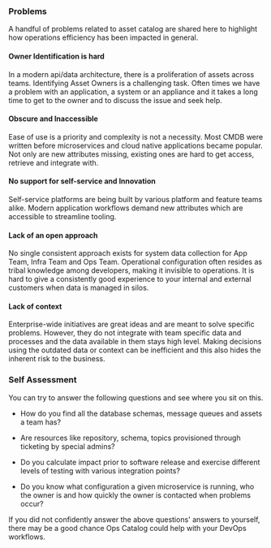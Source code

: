### Problems
A handful of problems related to asset catalog are shared here to highlight how operations efficiency has been impacted in general.


#### <span class="danger">Owner Identification is hard</span>
<p class="basic">In a modern api/data architecture, there is a proliferation of assets across teams. Identifying Asset Owners is a challenging task. Often times we have a problem with an application, a system or an appliance and it takes a long time to get to the owner and to discuss the issue and seek help.</p>

#### <span class="danger">Obscure and Inaccessible</span>
<p class="basic">Ease of use is a priority and complexity is not a necessity. Most CMDB were written before microservices and cloud native applications became popular. Not only are new attributes missing, existing ones are hard to get access, retrieve and integrate with.
</p>

#### <span class="danger">No support for self-service and Innovation</span>
<p class="basic">Self-service platforms are being built by various platform and feature teams alike.
Modern application workflows demand new attributes which are accessible to streamline tooling.
</p>

#### <span class="danger">Lack of an open approach</span>
<p class="basic">No single consistent approach exists for system data collection for App Team, Infra Team and Ops Team. Operational configuration often resides as tribal knowledge among developers, making it invisible to operations. It is hard to give a consistently good experience to your internal and external customers when data is managed in silos.</p>

#### <span class="danger">Lack of context</span>
<p class="basic">Enterprise-wide initiatives are great ideas and are meant to solve specific problems. However, they do not integrate with team specific data and processes and the data available in them stays high level. Making decisions using the outdated data or context can be inefficient and this also hides the inherent risk to the business.</p>

### Self Assessment
You can try to answer the following questions and see where you sit on this.


<div class="grid cards" markdown>

-   How do you find all the database schemas, message queues and assets a team has?

-   Are resources like repository, schema, topics provisioned through ticketing by special admins?

-   Do you calculate impact prior to software release and exercise different levels of testing with various integration points?

-   Do you know what configuration a given microservice is running, who the owner is and how quickly the owner is contacted when problems occur?

</div>

If you did not confidently answer the above questions' answers to yourself, there may be a good chance Ops Catalog could help with your DevOps workflows.
